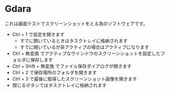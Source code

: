 # Gdara

これは画面テストでスクリーンショットをとる為のソフトウェアです。

+ Ctrl + 1 で設定を開きます
  + すでに開いているときはタスクトレイに格納されます
  + すでに開いているが非アクティブの場合はアクティブになります
+ Ctrl + 無変換 でアクティブなウインドウのスクリーンショットを設定したフォルダに保存します
+ Ctrl + Shift + 無変換 でファイル保存ダイアログが開きます
+ Ctrl + 2 で保存場所のフォルダを開きます
+ Ctrl + 3 で最後に取得したスクリーンショット画像を開きます
+ 閉じるボタンではタスクトレイに格納されます
